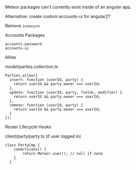 Meteor packages can't currently exist inside of an angular app.

Alternative: create custom accounts-ui for angular2?

Remove `insecure`

Accounts Packages

    accounts-password
    accounts-ui
    
Allow

model/parties.collection.ts

    Parties.allow({
      insert: function (userId, party) {
        return userId && party.owner === userId;
      },
      update: function (userId, party, fields, modifier) {
        return userId && party.owner === userId;
      },
      remove: function (userId, party) {
        return userId && party.owner === userId;
      }
    });
    
Router Lifecycle Hooks

client/party/party.ts (if user logged in)

    class PartyCmp {    
        canActivate() {
            return Meteor.user(); // null if none
        }
      }
      
